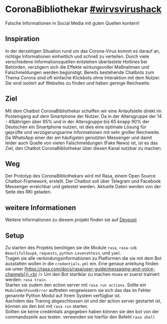 # CoronaBibliothekar [#wirvsvirushack](https://twitter.com/hashtag/wirvsvirushack)
Falsche Informationen in Social Media mit guten Quellen kontern! 

## Inspiration
In der derzeitigen Situation rund um das Corona-Virus kommt es darauf an, richtige Informationen einheitlich und schnell zu verteilen. Durch viele verschiedene Informationsquellen entstehen überlastete Hotlines bei Behörden, verzögern sich die Effekte wirkungsvoller Maßnahmen und Falschmeldungen werden begünstigt. Bereits bestehende Chatbots zum Thema Corona sind oft einfache Klickbots ohne Interaktion mit dem Nutzer. Sie sind isoliert auf Websites zu finden und haben geringe Reichweite.

## Ziel
Mit dem Chatbot CoronaBibliothekar schaffen wir eine Anlaufstelle direkt im Posteingang auf dem Smartphone der Nutzer. Da in der Altersgruppe der 14 - 49jährigen über 95% und in der Altersgruppe bis 65 knapp 90% der Deutschen ein Smartphone nutzen, ist dies eine optimale Lösung für geprüfte und verzögerungsarme Informationen mit sehr großer Reichweite. Da WhatsApp einer der am häufigsten genutzten Messenger und damit leider auch Quelle von vielen Falschmeldungen (Fake News) ist, ist es das Ziel, den Chatbot CoronaBibliothekar über diesen Kanal nutzbar zu machen.

## Weg
Der Prototyp des CoronaBibliothekars wird mit Rasa, einem Open Source Chatbot-Framework, erstellt. Der Chatbot soll über Telegram und Facebook Messenger erreichbar und getestet werden. Aktuelle Daten werden von der Seite des RKI geladen.

## weitere Informationen
Weitere Informationen zu diesem projekt finden sie auf [Devpost](https://devpost.com/software/1_039_staatlichekommunikation_coronabibliothekar)

## Setup
Zu starten des Projekts benötigen sie die Module `rasa`, `rasa-sdk` `BeautifulSoup4`, `requests`, `python-Levenshtein`, und `yaml`. <br />
Tragen sie alle verbindungsinformationen zu Platformen die sie mit dem Bot ausstatten wollen in die `credentials.yml` ein. Eine genaue anleitung finden sie unter [https://rasa.com/docs/rasa/user-guide/messaging-and-voice-channels]().<br />
Um den Bot startklar zu machen muss er zuerst trainiert werden: `rasa train`.<br />
Starten sie zudem den action server mit `rasa run actions`. Sollte ein `ModuleNotFoundError` auftreten vergewissern sie sich das das im Fehler genannte Python Modul auf ihrem System verfügbar ist.<br />
Aachdem das Traning abgeschlossen ist und der action server gestartet ist, können sie den bot mit `rasa run` starten.<br />
Sollten sie keine credentials angegeben haben können sie den bot von der commandozeile aus testen. verwenden sie hierfür den Befehl `rasa shell`
